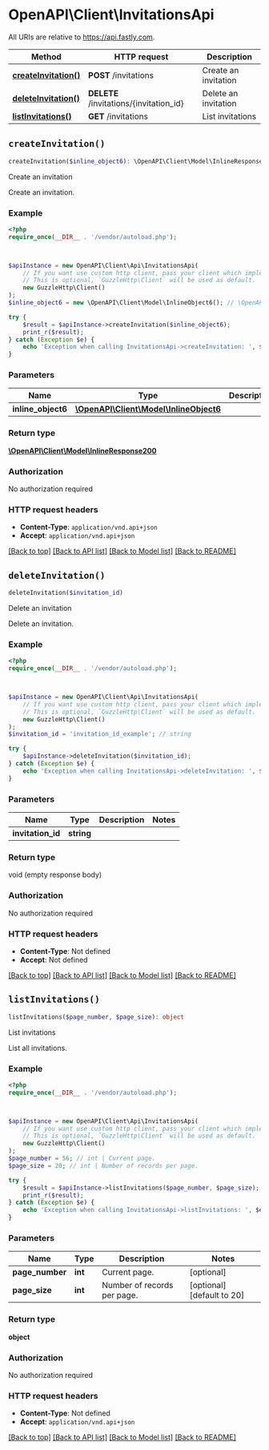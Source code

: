 # OpenAPI\Client\InvitationsApi

All URIs are relative to https://api.fastly.com.

Method | HTTP request | Description
------------- | ------------- | -------------
[**createInvitation()**](InvitationsApi.md#createInvitation) | **POST** /invitations | Create an invitation
[**deleteInvitation()**](InvitationsApi.md#deleteInvitation) | **DELETE** /invitations/{invitation_id} | Delete an invitation
[**listInvitations()**](InvitationsApi.md#listInvitations) | **GET** /invitations | List invitations


## `createInvitation()`

```php
createInvitation($inline_object6): \OpenAPI\Client\Model\InlineResponse200
```

Create an invitation

Create an invitation.

### Example

```php
<?php
require_once(__DIR__ . '/vendor/autoload.php');



$apiInstance = new OpenAPI\Client\Api\InvitationsApi(
    // If you want use custom http client, pass your client which implements `GuzzleHttp\ClientInterface`.
    // This is optional, `GuzzleHttp\Client` will be used as default.
    new GuzzleHttp\Client()
);
$inline_object6 = new \OpenAPI\Client\Model\InlineObject6(); // \OpenAPI\Client\Model\InlineObject6

try {
    $result = $apiInstance->createInvitation($inline_object6);
    print_r($result);
} catch (Exception $e) {
    echo 'Exception when calling InvitationsApi->createInvitation: ', $e->getMessage(), PHP_EOL;
}
```

### Parameters

Name | Type | Description  | Notes
------------- | ------------- | ------------- | -------------
 **inline_object6** | [**\OpenAPI\Client\Model\InlineObject6**](../Model/InlineObject6.md)|  | [optional]

### Return type

[**\OpenAPI\Client\Model\InlineResponse200**](../Model/InlineResponse200.md)

### Authorization

No authorization required

### HTTP request headers

- **Content-Type**: `application/vnd.api+json`
- **Accept**: `application/vnd.api+json`

[[Back to top]](#) [[Back to API list]](../../README.md#endpoints)
[[Back to Model list]](../../README.md#models)
[[Back to README]](../../README.md)

## `deleteInvitation()`

```php
deleteInvitation($invitation_id)
```

Delete an invitation

Delete an invitation.

### Example

```php
<?php
require_once(__DIR__ . '/vendor/autoload.php');



$apiInstance = new OpenAPI\Client\Api\InvitationsApi(
    // If you want use custom http client, pass your client which implements `GuzzleHttp\ClientInterface`.
    // This is optional, `GuzzleHttp\Client` will be used as default.
    new GuzzleHttp\Client()
);
$invitation_id = 'invitation_id_example'; // string

try {
    $apiInstance->deleteInvitation($invitation_id);
} catch (Exception $e) {
    echo 'Exception when calling InvitationsApi->deleteInvitation: ', $e->getMessage(), PHP_EOL;
}
```

### Parameters

Name | Type | Description  | Notes
------------- | ------------- | ------------- | -------------
 **invitation_id** | **string**|  |

### Return type

void (empty response body)

### Authorization

No authorization required

### HTTP request headers

- **Content-Type**: Not defined
- **Accept**: Not defined

[[Back to top]](#) [[Back to API list]](../../README.md#endpoints)
[[Back to Model list]](../../README.md#models)
[[Back to README]](../../README.md)

## `listInvitations()`

```php
listInvitations($page_number, $page_size): object
```

List invitations

List all invitations.

### Example

```php
<?php
require_once(__DIR__ . '/vendor/autoload.php');



$apiInstance = new OpenAPI\Client\Api\InvitationsApi(
    // If you want use custom http client, pass your client which implements `GuzzleHttp\ClientInterface`.
    // This is optional, `GuzzleHttp\Client` will be used as default.
    new GuzzleHttp\Client()
);
$page_number = 56; // int | Current page.
$page_size = 20; // int | Number of records per page.

try {
    $result = $apiInstance->listInvitations($page_number, $page_size);
    print_r($result);
} catch (Exception $e) {
    echo 'Exception when calling InvitationsApi->listInvitations: ', $e->getMessage(), PHP_EOL;
}
```

### Parameters

Name | Type | Description  | Notes
------------- | ------------- | ------------- | -------------
 **page_number** | **int**| Current page. | [optional]
 **page_size** | **int**| Number of records per page. | [optional] [default to 20]

### Return type

**object**

### Authorization

No authorization required

### HTTP request headers

- **Content-Type**: Not defined
- **Accept**: `application/vnd.api+json`

[[Back to top]](#) [[Back to API list]](../../README.md#endpoints)
[[Back to Model list]](../../README.md#models)
[[Back to README]](../../README.md)
